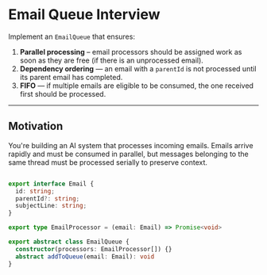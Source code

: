 # Email Queue Interview

Implement an `EmailQueue` that ensures:

1. **Parallel processing** – email processors should be assigned work as soon as they are free (if there is an unprocessed email).
2. **Dependency ordering** — an email with a `parentId` is not processed until its parent email has completed.
3.  **FIFO** — if multiple emails are eligible to be consumed, the one received first should be processed.

---

## Motivation

You're building an AI system that processes incoming emails. Emails arrive rapidly and must be consumed in parallel, but messages belonging to the same thread must be processed serially to preserve context.


```ts

export interface Email {
  id: string;
  parentId?: string;
  subjectLine: string;
}

export type EmailProcessor = (email: Email) => Promise<void>

export abstract class EmailQueue {
  constructor(processors: EmailProcessor[]) {}
  abstract addToQueue(email: Email): void
}

```
